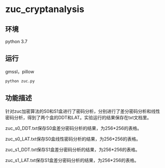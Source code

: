 # zuc_cryptanalysis
## 环境
python 3.7
## 运行
gmssl，pillow
```bash
python zuc.py
```
## 功能描述
针对zuc加密算法的S0和S1盒进行了密码分析，分别进行了差分密码分析和线性密码分析，得到了两个盒的DDT和LAT。实验运行的结果保存在txt文档里。

zuc_s0_DDT.txt保存S0盒差分密码分析的结果，为256*256的表格。

zuc_s0_LAT.txt保存S0盒线性密码分析的结果，为256*256的表格。

zuc_s1_DDT.txt保存S1盒差分密码分析的结果，为256*256的表格。

zuc_s1_LAT.txt保存S1盒差分密码分析的结果，为256*256的表格。
